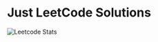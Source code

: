 # Just LeetCode Solutions

 
![Leetcode Stats](https://leetcode.card.workers.dev/?username=Turmaxx&theme=dark)
<!-- &extension=activity can be added to show lastest activity -->

<!-- <a href="https://github.com/KnlnKS/leetcode-stats">
  <img alt="LeetCode Stat Card" src="https://apu5rh8gxk.execute-api.us-east-1.amazonaws.com/default/leetcode-stats?username=Turmaxx" width="400"/>
</a> -->

